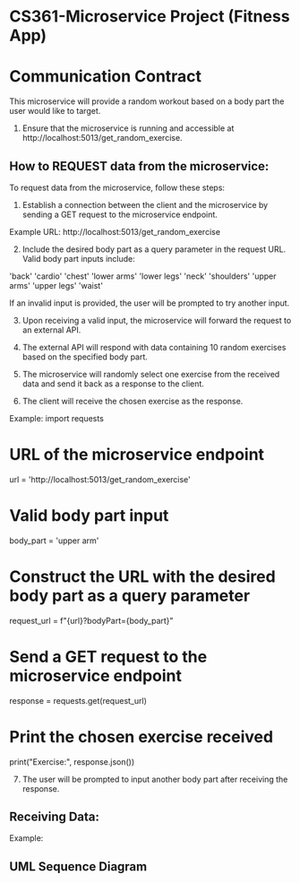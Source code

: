 # CS361-Microservice Project (Fitness App)

# Communication Contract
This microservice will provide a random workout based on a body part the user would like to target.
  1) Ensure that the microservice is running and accessible at http://localhost:5013/get_random_exercise.

## How to REQUEST data from the microservice:

To request data from the microservice, follow these steps:

1) Establish a connection between the client and the microservice by sending a GET request to the microservice endpoint.

  Example URL: http://localhost:5013/get_random_exercise

2) Include the desired body part as a query parameter in the request URL. Valid body part inputs include:

  'back'
  'cardio'
  'chest'
  'lower arms'
  'lower legs'
  'neck'
  'shoulders'
  'upper arms'
  'upper legs'
  'waist'
  
  If an invalid input is provided, the user will be prompted to try another input.

3) Upon receiving a valid input, the microservice will forward the request to an external API.

4) The external API will respond with data containing 10 random exercises based on the specified body part.

5) The microservice will randomly select one exercise from the received data and send it back as a response to the client.

6) The client will receive the chosen exercise as the response.

Example:
import requests

# URL of the microservice endpoint
url = 'http://localhost:5013/get_random_exercise'

# Valid body part input
body_part = 'upper arm'

# Construct the URL with the desired body part as a query parameter
request_url = f"{url}?bodyPart={body_part}"

# Send a GET request to the microservice endpoint
response = requests.get(request_url)

# Print the chosen exercise received 
print("Exercise:", response.json())

7) The user will be prompted to input another body part after receiving the response.
   
## Receiving Data:

Example:

  

## UML Sequence Diagram
